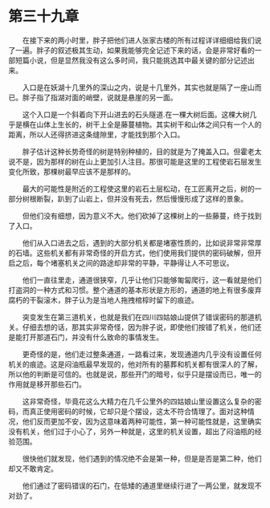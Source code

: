 # 第三十九章


　　在接下来的两小时里，胖子把他们进人张家古楼的所有过程详详细细给我们说了一遍。胖子的叙述极其生动，如果我能够完全记述下来的话，会是非常好看的一部短篇小说，但是显然我没有这么多时间，我只能挑选其中最关键的部分记述出来。

　　入口是在妖湖十几里外的深山之内，说是十几里外，其实也就是隔了一座山而已。胖子指了指湖对面的峭壁，说就是悬崖的另一面。

　　这个入口是一个斜着向下开山进去的石头隧道.在一棵大树后面。这棵大树几乎是横在山体上生长的，树干上全是藤蔓植物。其实树干和山体之间只有一个人的距离，所以人还得挤进这条缝隙里，才能找到那个入口。

　　胖子估计这种长势奇怪的树是特别种植的，目的就是为了掩盖入口。但霍老太说不是，因为那样的树在山上更加引人注目。那很可能是这里的工程使岩石层发生变化所致，那棵树最早应该不是那样的。

　　最大的可能性是附近的工程使这里的岩石土层松动，在工匠离开之后，树的一部分树根断裂，趴到了山岩上，但并没有死去，然后慢慢形成了这样的景象。

　　但他们没有细想，因为意义不大。他们砍掉了这棵树上的一些藤蔓，终于找到了入口。

　　他们从入口进去之后，遇到的大部分机关都是堵塞性质的，比如说非常非常厚的石墙。这些机关都有非常奇怪的开启方式，他们使用我们提供的密码破解，但开启之后，每个堵塞机关之间的路途却非常的平静，平静得让人不可思议。

　　他们一直往里走，通道很狭窄，几乎让他们只能够匍匐爬行，这一看就是他们打盗洞的一种方式和习惯。整个通道的基本形状是方形的，通道的地上有很多废弃腐朽的干裂滚木，胖子认为是当地人拖拽棺椁时留下的痕迹。

　　突变发生在第三道机关，也就是我们在四川四姑娘山提供了错误密码的那道机关。仔细去想的话，那其实非常奇怪，因为胖子说，即使他们按错了机关，他们还是能打开那道石门，并没有什么致命的事情发生。

　　更奇怪的是，他们走过整条通道，一路看过来，发现通道内几乎没有设置任何机关的痕迹。这是闷油瓶最早发现的，他对所有的墓葬和机关都有很深人的了解，所以他的判断是可信的。也就是说，那些开门的暗号，似乎只是摆设而已，唯一的作用就是移开那些石门。

　　这非常奇怪，毕竟花这么大精力在几千公里外的四姑娘山里设置这么复杂的密码，而真正使用密码的时候，它却只是个摆设，这太不符合情理了。面对这种情况，他们反而更加不安，因为这意味着两种可能性，第一种可能性就是，这里确实没有机关，他们过于小心了，另外一种就是，这里的机关设置，超出了闷油瓶的经验范围。

　　很快他们就发现，他们遇到的情况绝不会是第一种，但是是否是第二种，他们却又不敢肯定。

　　他们通过了密码错误的石门，在低矮的通道里继续行进了一两公里，就发现不对劲了。

